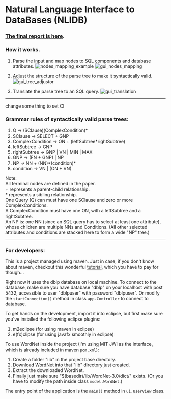 

# Natural Language Interface to DataBases (NLIDB)

### [The final report is here](https://github.com/DukeNLIDB/NLIDB/blob/master/report/final/final.pdf).

### How it works.
1. Parse the input and map nodes to SQL components and database attributes.
![nodes_mapping_example](https://github.com/DukeNLIDB/NLIDB/blob/master/report/final/figures/nodes_mapping_example.png)
![gui_nodes_mapping](https://github.com/DukeNLIDB/NLIDB/blob/master/report/final/figures/gui_nodes_mapping.png)

2. Adjust the structure of the parse tree to make it syntactically valid.
![gui_tree_adjustor](https://github.com/DukeNLIDB/NLIDB/blob/master/report/final/figures/gui_tree_adjustor1.png)

3. Translate the parse tree to an SQL query.
![gui_translation](https://github.com/DukeNLIDB/NLIDB/blob/master/report/final/figures/gui_translation.png)

*****

change some thing to set CI

### Grammar rules of syntactically valid parse trees:

1. Q -> (SClause)(ComplexCondition)\*
2. SClause -> SELECT + GNP
3. ComplexCondition -> ON + (leftSubtree\*rightSubtree)
4. leftSubtree -> GNP
5. rightSubtree -> GNP | VN | MIN | MAX
6. GNP -> (FN + GNP) | NP
7. NP -> NN + (NN)\*(condition)\*
8. condition -> VN | (ON + VN)

Note:  
All terminal nodes are defined in the paper.  
\+ represents a parent-child relationship.  
\* represents a sibling relationship.  
One Query (Q) can must have one SClause and zero or more ComplexConditions.  
A ComplexCondition must have one ON, with a leftSubtree and a rightSubtree.  
An NP is: one NN (since an SQL query has to select at least one attribute), whose children
are multiple NNs and Conditions. (All other selected attributes and conditions are stacked
here to form a wide "NP" tree.)

*****

### For developers:

This is a project managed using maven. Just in case, if you don't know about maven, checkout this wonderful [tutorial](https://www.udemy.com/apachemaven/), which you have to pay for though...

Right now it uses the dblp database on local machine. To connect to the database, make sure you have database "dblp" on your localhost with post 5432, accessible to user "dblpuser" with password "dblpuser". Or modify the `startConnection()` method in class `app.Controller` to connect to database.

To get hands on the development, import it into eclipse, but first make sure you've installed the following eclipse plugins:

1. m2eclipse (for using maven in eclipse)
2. e(fx)clipse (for using javafx smoothly in eclipse)

To use WordNet inside the project (I'm using MIT JWI as the interface, which is already included in maven `pom.xml`):

1. Create a folder "lib" in the project base directory.
2. Download [WordNet](https://wordnet.princeton.edu/wordnet/download/) into that "lib" directory just created.
3. Extract the downloaded WordNet. 
4. Finally just make sure "$(basedir)/lib/WordNet-3.0/dict/" exists. (Or you have to modify the path inside class `model.WordNet`.)

The entry point of the application is the `main()` method in `ui.UserView` class. 
